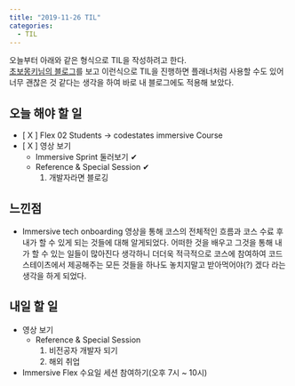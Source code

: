 ```yaml
---
title: "2019-11-26 TIL"
categories:
  - TIL
---
```


오늘부터 아래와 같은 형식으로 TIL을 작성하려고 한다.  
[초보몽키님의 블로그](https://wayhome25.github.io/)를 보고 이런식으로 TIL을 진행하면 플래너처럼 사용할 수도 있어 너무 괜찮은 것 같다는 생각을 하여 바로 내 블로그에도 적용해 보았다.

## 오늘 해야 할 일

- [ X ] Flex 02 Students -> codestates immersive Course
- [ X ] 영상 보기
    - Immersive Sprint 둘러보기 ✔
    - Reference & Special Session ✔
      1. 개발자라면 블로깅 

## 느낀점

- Immersive tech onboarding 영상을 통해 코스의 전체적인 흐름과 코스 수료 후 내가 할 수 있게 되는 것들에 대해 알게되었다. 어떠한 것을 배우고 그것을 통해 내가 할 수 있는 일들이 많아진다 생각하니 더더욱 적극적으로 코스에 참여하여 코드스테이츠에서 제공해주는 모든 것들을 하나도 놓치지말고 받아먹어야(?) 겠다 라는 생각을 하게 되었다.


## 내일 할 일

- 영상 보기  
  - Reference & Special Session
    1. 비전공자 개발자 되기
    2. 해외 취업
- Immersive Flex 수요일 세션 참여하기(오후 7시 ~ 10시)

